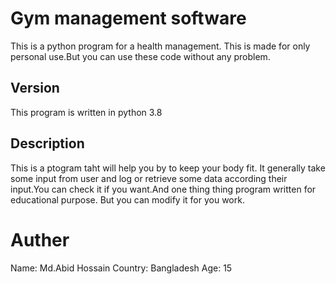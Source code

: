 # Gym management software
This is a python program for a health management. This is
made for only personal use.But you can use these code without 
any problem. 

## Version 
This program is written in python 3.8

## Description 
This is a ptogram taht will help you by to keep your body fit.
It generally take some input from user and log or retrieve some data 
according their input.You can check it if you want.And one thing thing program
written for educational purpose. But you can modify it for you work.

# Auther
Name: Md.Abid Hossain
Country: Bangladesh
Age: 15

